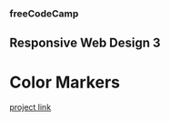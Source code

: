 ### freeCodeCamp

## Responsive Web Design 3

# Color Markers

[project link](https://www.freecodecamp.org/learn/2022/responsive-web-design/learn-css-colors-by-building-a-set-of-colored-markers/step-1)
